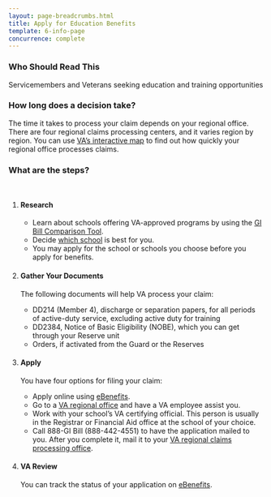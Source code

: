 ```yaml
---
layout: page-breadcrumbs.html
title: Apply for Education Benefits
template: 6-info-page
concurrence: complete
---
```


<div class="call-out" markdown="1">

### Who Should Read This

Servicemembers and Veterans seeking education and training opportunities
</div>

<div class="call-out" usa-content markdown="1">

### How long does a decision take?

The time it takes to process your claim depends on your regional office. There are four regional claims processing centers, and it varies region by region. You can use [VA’s interactive map](http://www.vba.va.gov/reports/aspiremap.asp) to find out how quickly your regional office processes claims.
</div>


### What are the steps?


<div class="small-12 columns" markdown="0">
<ol class="process" markdown="0">
<li class="step one wow fadeIn animated" markdown="0">

<div markdown="1">

#### Research

</div>


<div class="feature usa-content" markdown="1">

- Learn about schools offering VA-approved programs by using the [GI Bill Comparison Tool](/gi-bill-comparison-tool/).
-	Decide [which school](http://www.benefits.va.gov/gibill/choosing_a_school.asp) is best for you.
-	You may apply for the school or schools you choose before you apply for benefits.

</div>

</li>

<li class="step two wow fadeIn animated" markdown="0">

<div markdown="1">

#### Gather Your Documents

The following documents will help VA process your claim:

</div>

<div class="feature usa-content" markdown="1">

-	DD214 (Member 4), discharge or separation papers, for all periods of active-duty service, excluding active duty for training
-	DD2384, Notice of Basic Eligibility (NOBE), which you can get through your Reserve unit
-	Orders, if activated from the Guard or the Reserves

</div>

</li>

<li class="step three wow fadeIn animated" markdown="0">

<div markdown="1">

#### Apply

You have four options for filing your claim:

</div>

<div class="feature usa-content" markdown="1">

-	Apply online using [eBenefits](https://www.ebenefits.va.gov/ebenefits/vonapp).
-	Go to a [VA regional office](/education/apply-for-education-benefits/regional-office/) and have a VA employee assist you.
-	Work with your school’s VA certifying official. This person is usually in the Registrar or Financial Aid office at the school of your choice.
-	Call 888-GI Bill (888-442-4551) to have the application mailed to you. After you complete it, mail it to your [VA regional claims processing office](/education/apply-for-education-benefits/regional-office/).

</div>

</li>

<li class="step four last wow fadeIn animated" markdown="0">

<div markdown="1">

#### VA Review

You can track the status of your application on [eBenefits](https://www.ebenefits.va.gov/ebenefits/manage/status).

</div>

</li>

</ol>
